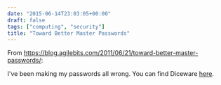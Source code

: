 ```yaml
---
date: "2015-06-14T23:03:05+00:00"
draft: false
tags: ["computing", "security"]
title: "Toward Better Master Passwords"
---
```

From https://blog.agilebits.com/2011/06/21/toward-better-master-passwords/:

I've been making my passwords all wrong. You can find Diceware [here](http://world.std.com/~reinhold/diceware.html).

